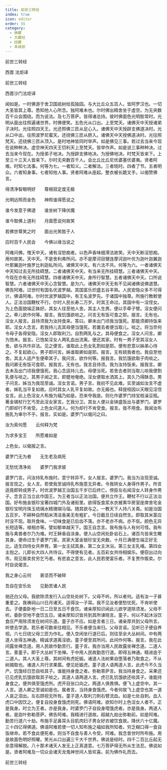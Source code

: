 ```yaml
---
title: 前世三转经
index: true
icon: editor
order: 55
category:
  - 佛藏
  - 大藏经
  - 经藏
  - 本缘部
---
```


  前世三转经  

西晋 法炬译  

前世三转经  

西晋沙门法炬译  

闻如是。一时佛游于舍卫国祇树给孤独园。与大比丘众五百人。皆阿罗汉也。一切大圣皆其上尊。悉知他人心所念。独阿难未也。尔时佛出精舍坐于虚空。为无央数百千众会围绕。而为说法。及七万菩萨。皆得诸总持。彼时佛面色光明胜常时。光明从面出往照遍诸世界。时佛便笑。五色光从口出。上至梵天。诸佛天中天授诸弟子决时。光往照四天王。光还照佛三匝从足心入。诸佛天中天授辟支佛道决时。光从口中出。往照波罗尼蜜天。还绕佛三匝从脐入。诸佛天中天授佛道决时。光往照梵天。还绕佛三匝从顶入。是时地神皆同时举声。如是佛见三事。若过去当来今现在说种种决。虚空神天四天王忉利天上至梵天。皆举作声。如是说三事种种决。过去当来今现在。为授弟子地决。为授辟支佛地决。为授佛地决。时梵天皆来下。上至三十三天人皆来下。尔时无央数百千人。会比丘比丘尼优婆塞优婆夷。贤者阿难。时知七法事。何等为七。一者知义。二者解法。三者晓时。四者了节。五者明众。六者知身事。七者知他人事。贤者阿难从座起。整衣被长跪叉手。以偈赞佛言。  

得清净智眼明好　　尊根寂定度无极  

光明远照而金色　　神照谁得愿说之  

谁今发意于佛道　　谁坐树下降伏魔  

谁今取佛上道利　　月面愿说何故笑  

若佛世尊笑之时　　面出光笑胜于人  

应时百千人民会　　今佛以缘当说之  

阿难问佛。惟天中天。诸有淫怒痴者。以色声香味细滑法故笑。天中天断淫怒痴。用何故笑。天中天。不是舍利弗所问。亦不是摩诃目犍连摩诃迦叶优为迦叶迦翼迦叶那翼迦叶施罗比利迦私所问。诸佛天中天。有六法不共。何等为六。一者诸佛天中天知过去无所挂碍慧。二者诸佛天中天。有当来无所挂碍慧。三者诸佛天中天。今现在亦有无所挂碍慧。四者诸佛天中天。身所行智慧。五者诸佛天中天。口所说智慧。六者诸佛天中天心念智慧。是为六。诸佛天中天无有不见闻诸佛说佛道慧。佛告阿难。过世时有国名优波罗越。其国富乐炽盛五谷丰熟。人民安隐众多不可得计。佛语阿难。尔时优波罗越国中。有王名波罗先。于诸国中独尊。所施行教敕使人。正法治国鞭杖不行。尔时人民长寿二万岁。时其王命过。其国中有一淫侄女。为上色面貌端正姝好。其女人往至他人舍。其主人生男。便以手牵子臂。淫女便问之。牵儿欲作何等。报言。我饥饿欲啖之。问言无有饭可食之耶。报言。无有也。淫女人报言。且待须我为汝持食来。答曰。卿未出门顷我当饿死。那能须卿持饭来耶。淫女人念言。若我持儿去其母便当饿死。若置去者便当取儿。啖之。将当奈何令母子各得安隐。淫女人即取利刀。自割两乳与之。其母便食之。淫女人问言。卿为饱未。报言。已饱矣淫女人两乳血出流离。便还其家。时有一男子至其淫女人舍。欲与共作非法。见之便言。谁取此上色女乳割如是耶。便有悲意以姊弟心侍之。不复起欲心。男子即问言。姊谁取卿如是耶。报言。无有娆我者也。我自至他舍。其主人适产生便牵其子。我问言。欲作何等。报我言。我饥饿欲取子肉啖之。我问卿无有饭可食耶。报我言。无有也。我言且待须。我为汝持饭来。报我言。卿去未及出门顷我便饿死。我心念适持儿去。母便当死。若舍去者则当取儿啖我便割乳便与啖之。其男子闻之言。即躄地奄绝。淫女便取水洒其上。其久乃得酥息。男子问言。姊当为我现至诚。淫女言诺。男子言。我初不见此难。实至诚如汝言不虚者。姊乳当平复如故。应时其女人乳平复如故。亦无瘢也。释提桓因以天眼见淫侄女言。此上色淫女人布施为福乃如是。恐来夺我座。则化作婆罗门持宝枝澡豆瓶。著金锡杖行乞丐至此淫女家言。乞我分卫。其女人便以金钵盛饭出与婆罗门。婆罗门即却行不肯受。上色女问道人。何为却行不肯受食。报言。我不用食。我闻汝布施乳为审尔不乎。报言。实如是。婆罗门以偈问之曰。  

汝为索何愿　　云何释为梵  

为求多宝王　　所愿难如是  

上色女。以偈报之言。  

婆罗门无为者　　无生老及病死  

无愁忧清净处　　婆罗门我求彼  

婆罗门言。问汝持乳布施时。意宁转异不。女人报言。婆罗门。我当为汝现至诚。报言现之。女人言。若使我至诚持乳布施意无异者。令我转女人身得作男子。所言适竟即转成男子。时优波罗越王治国五千岁已后终亡。傍臣左右闻淫女人转身作男子。念言正当立此作国王。为王者当以正法治国。便共立作王。鞭杖不行以正法治国。好布施金银珍宝著四城门外及诸街里。欲得饭食浆水衣被熏华房室座席舍宅金银珍宝明月珠玉琉璃水精珊瑚马瑙。随其欲与之。一教天下人持八关斋。如是治国五百岁。不耕种自然稻米清洁香美无有粗犷。今日截旦日续自然生。即取其米茎应时没不现。取共食味。一切味食是已后齿不落。亦不老亦不病。亦不伛。颜色无异长短适等。禄相亦等。譬如郁单越天下。国王自念言。我布施与人有何可怪。我布施与禽兽者尔乃为难。时王稣香自涂身。便入山空闲处卧岩石上。诸百鸟皆来生瞰其身。便命过生于婆罗门家。其家大富金银珍宝无央数。十月已满便生端正好无比。适生四侍女共养育。第一女主拭其身。第二女主沐浴。第三女主乳哺。第四女主抱之。儿即长大四人共侍议。不得使有见者。五百彩女共侍相娱乐。便窃出过向市。观见贩卖贫穷乞丐者。有悲哀之意言。此人民若使富乐者。不复贾作贩卖。尔时自说偈言。  

我之身心云何　　甚坚而不破碎  

吾自在安乐处　　见勤苦诸人民  

驰还白父母。我欲除须发行入山空处处树下。父母不听。所以者何。适有汝一子甚重爱之。我祷祠山川日月诸天。适得汝一子耳。我不见汝者便愁忧死。不肯听使去。子便委卧地一日二日至五日不食饮。诸亲厚知识闻此儿欲学道除须发。父母不听。委卧空地不食饮五日。诸亲厚知识皆共到其所谏晓言。童子。何以不起沐浴饮食庄严用除须发在树间乐道。童子亦不应。如是言者三日。诸亲厚共到父母所言。听使去学道。若乐者可数来往相见。不乐者便当来归。父母言诺。见听已子便自养视。六七日绕父母三匝为作礼。便入空闲坐行道已后。则往至余大丛树间。中有两道人坐得五神通。精诚求道离淫欲。童子便至其所问。此间作何等。报言。我在此间露坐禅念道。用人民故作勤苦行。童子言。我亦当用人民故露坐禅念道。二道人言。善童子。即于大丛树下坐禅。于中用人民故勤苦行道。即得五神通。精进逾于二道人。其人大圣上尊。其树间有虎妊娠。诸道人法树果自堕落者乃取食之。不从树摘取也。诸道人共行求果蓏。便见妊娠虎。童子道人语两道人言。此虎今不久当产。饥饿经日恐自啖其子。谁能持身食之者。弥勒菩萨言。我当持身食之。采果还已见虎乳饥饿欲取其子啖之。其道人语两道人言。虎已乳饥饿欲还啖其子。谁能持身食之。便共俱至饿虎所。虎开目张口向之。两道人俱畏惧。便飞上虚空中。其一人言。道人卿之至诚如是也。属者言。当持身食饿虎。今者何故飞上虚空也其一道人哀之泪出。左右顾视无所有。童子道人取利刀刺右臂流血。如是七处自刺。血入虎口中因饮之。便复自投身食饿虎则死。佛语阿难。欲知尔时上色淫女人者不。正是我身。时立为王者。亦是我身。时婆罗门子自投身喂饿虎者。亦是我身。两道人者。是迦叶弥勒菩萨。佛告阿难。我精进行道故。超越九劫出弥勒前。如是阿难。勤苦行道六十劫。布施手足鼻耳头目肌肉妇子男女好衣被饮食故。降伏六十亿魔。三十四亿得佛道。佛语阿难若使一切人知布施之福如我所知者。穷乏糊口得一食自饭继命。若不食此便死者。则当不自食与善人令受。阿难。我念昔世时所布施。用是故面色明好照曜。笑光从口出遍三千大千世界。佛说是经时。四千二百比丘起无余意得解脱。八十那术诸天人发无上正真道意。七万菩萨得无所从生法忍。佛说如是。贤者阿难及一切众会诸天龙鬼神世间人皆欢喜。前为佛作礼而去。  

前世三转经  
